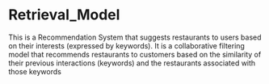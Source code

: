 # Retrieval_Model
This is a Recommendation System that suggests restaurants to users based on their interests (expressed by keywords). It is a collaborative filtering model that recommends restaurants to customers based on the similarity of their previous interactions (keywords) and the restaurants associated with those keywords

